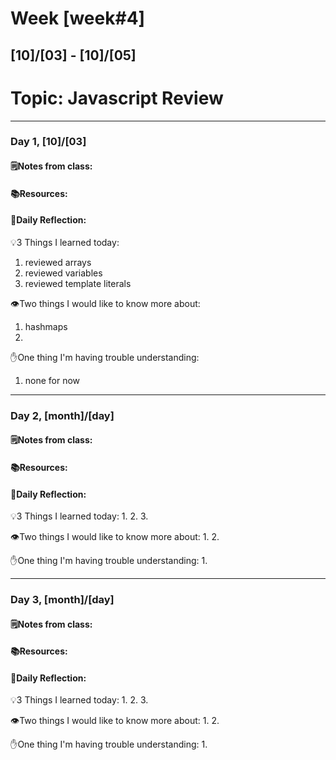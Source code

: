 # Week [week#4]
## [10]/[03] - [10]/[05]

# Topic: Javascript Review

___

### Day 1, [10]/[03]

#### 🗒️Notes from class: 

#### 📚Resources:


#### 💭Daily Reflection:

💡3 Things I learned today:
1. reviewed arrays
2. reviewed variables
3. reviewed template literals

👁️Two things I would like to know more about:
1. hashmaps
2. 

✋One thing I'm having trouble understanding:
1. none for now


___

### Day 2, [month]/[day] 

#### 🗒️Notes from class:

#### 📚Resources:


#### 💭Daily Reflection:

💡3 Things I learned today:
1. 
2. 
3. 

👁️Two things I would like to know more about:
1. 
2. 

✋One thing I'm having trouble understanding:
1. 

___

### Day 3, [month]/[day]
#### 🗒️Notes from class:

#### 📚Resources:


#### 💭Daily Reflection:

💡3 Things I learned today:
1. 
2. 
3. 

👁️Two things I would like to know more about:
1. 
2. 

✋One thing I'm having trouble understanding:
1. 
 

